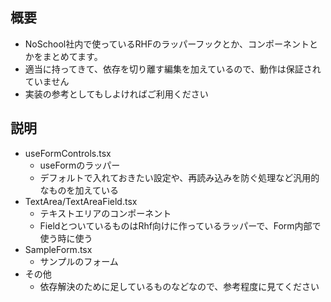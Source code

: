 ## 概要

- NoSchool社内で使っているRHFのラッパーフックとか、コンポーネントとかをまとめてます。
- 適当に持ってきて、依存を切り離す編集を加えているので、動作は保証されていません
- 実装の参考としてもしよければご利用ください

## 説明

- useFormControls.tsx
    - useFormのラッパー
    - デフォルトで入れておきたい設定や、再読み込みを防ぐ処理など汎用的なものを加えている
- TextArea/TextAreaField.tsx
    - テキストエリアのコンポーネント
    - FieldとついているものはRhf向けに作っているラッパーで、Form内部で使う時に使う
- SampleForm.tsx
    - サンプルのフォーム
- その他
    - 依存解決のために足しているものなどなので、参考程度に見てください
